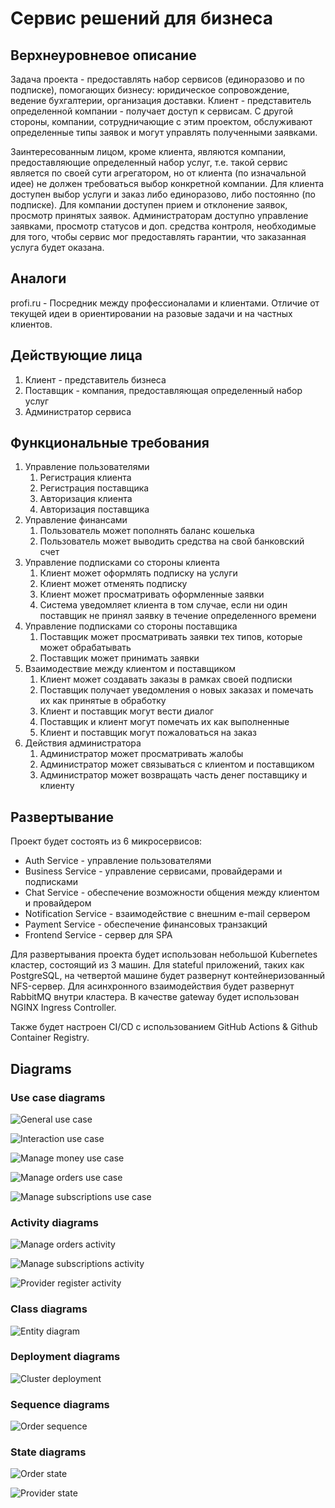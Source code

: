 # Сервис решений для бизнеса

## Верхнеуровневое описание

Задача проекта - предоставлять набор сервисов (единоразово и по подписке), помогающих бизнесу: юридическое сопровождение, ведение бухгалтерии, организация доставки. Клиент - представитель определенной компании - получает доступ к сервисам. С другой стороны, компании, сотрудничающие с этим проектом, обслуживают определенные типы заявок и могут управлять полученными заявками.

Заинтересованным лицом, кроме клиента, являются компании, предоставляющие определенный набор услуг, т.е. такой сервис является по своей сути агрегатором, но от клиента (по изначальной идее) не должен требоваться выбор конкретной компании. Для клиента доступен выбор услуги и заказ либо единоразово, либо постоянно (по подписке). Для компании доступен прием и отклонение заявок, просмотр принятых заявок. Администраторам доступно управление заявками, просмотр статусов и доп. средства контроля, необходимые для того, чтобы сервис мог предоставлять гарантии, что заказанная услуга будет оказана.

## Аналоги

profi.ru - Посредник между профессионалами и клиентами. Отличие от текущей идеи в ориентировании на разовые задачи и на частных клиентов.

## Действующие лица

1. Клиент - представитель бизнеса
2. Поставщик - компания, предоставляющая определенный набор услуг
3. Администратор сервиса

## Функциональные требования

1. Управление пользователями
    1. Регистрация клиента
    2. Регистрация поставщика
    3. Авторизация клиента
    4. Авторизация поставщика
2. Управление финансами
    1. Пользователь может пополнять баланс кошелька
    2. Пользователь может выводить средства на свой банковский счет
3. Управление подписками со стороны клиента
    1. Клиент может оформлять подписку на услуги
    2. Клиент может отменять подписку
    3. Клиент может просматривать оформленные заявки
    4. Система уведомляет клиента в том случае, если ни один поставщик не принял заявку в течение определенного времени
4. Управление подписками со стороны поставщика
    1. Поставщик может просматривать заявки тех типов, которые может обрабатывать
    2. Поставщик может принимать заявки
5. Взаимодествие между клиентом и поставщиком
    1. Клиент может создавать заказы в рамках своей подписки
    2. Поставщик получает уведомления о новых заказах и помечать их как принятые в обработку
    3. Клиент и поставщик могут вести диалог
    4. Поставщик и клиент могут помечать их как выполненные
    5. Клиент и поставщик могут пожаловаться на заказ
6. Действия администратора
    1. Администратор может просматривать жалобы
    2. Администратор может связываться с клиентом и поставщиком
    3. Администратор может возвращать часть денег поставщику и клиенту

## Развертывание

Проект будет состоять из 6 микросервисов:
- Auth Service - управление пользователями
- Business Service - управление сервисами, провайдерами и подписками
- Chat Service - обеспечение возможности общения между клиентом и провайдером
- Notification Service - взаимодействие с внешним e-mail сервером
- Payment Service - обеспечение финансовых транзакций
- Frontend Service - сервер для SPA

Для развертывания проекта будет использован небольшой Kubernetes кластер, состоящий из 3 машин. 
Для stateful приложений, таких как PostgreSQL, на четвертой машине будет развернут контейнеризованный NFS-сервер.
Для асинхронного взаимодействия будет развернут RabbitMQ внутри кластера.
В качестве gateway будет использован NGINX Ingress Controller.

Также будет настроен CI/CD с использованием GitHub Actions & Github Container Registry.

## Diagrams

### Use case diagrams

![General use case](docs/general_use_case.jpg)

![Interaction use case](docs/interaction_use_case.jpg)

![Manage money use case](docs/manage_money_use_case.jpg)

![Manage orders use case](docs/manage_orders_use_case.jpg)

![Manage subscriptions use case](docs/manage_subscriptions_use_case.jpg)

### Activity diagrams

![Manage orders activity](docs/manage_orders_activity.jpg)

![Manage subscriptions activity](docs/manage_subscriptions_activity.jpg)

![Provider register activity](docs/provider_register_activity.jpg)

### Class diagrams

![Entity diagram](docs/entities.jpg)

### Deployment diagrams

![Cluster deployment](docs/cluster_deployment.jpg)

### Sequence diagrams

![Order sequence](docs/order_sequence.jpg)

### State diagrams

![Order state](docs/order_state.jpg)

![Provider state](docs/provider_state.jpg)
